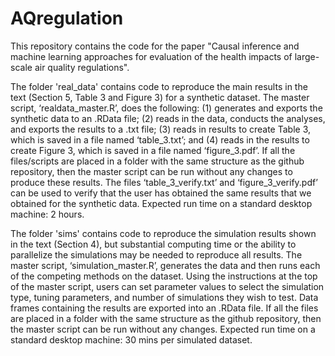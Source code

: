 # AQregulation

This repository contains the code for the paper "Causal inference and machine learning approaches for evaluation of the health impacts of large-scale air quality regulations".

The folder 'real_data' contains code to reproduce the main results in the text (Section 5, Table 3 and Figure 3) for a synthetic dataset. The master script, ‘realdata_master.R’, does the following: (1) generates and exports the synthetic data to an .RData file; (2) reads in the data, conducts the analyses, and exports the results to a .txt file; (3) reads in results to create Table 3, which is saved in a file named ‘table_3.txt’; and (4) reads in the results to create Figure 3, which is saved in a file named ‘figure_3.pdf’. If all the files/scripts are placed in a folder with the same structure as the github repository, then the master script can be run without any changes to produce these results. The files ‘table_3_verify.txt’ and ‘figure_3_verify.pdf’ can be used to verify that the user has obtained the same results that we obtained for the synthetic data. Expected run time on a standard desktop machine: 2 hours.

The folder 'sims' contains code to reproduce the simulation results shown in the text (Section 4), but substantial computing time or the ability to parallelize the simulations may be needed to reproduce all results. The master script, ‘simulation_master.R’, generates the data and then runs each of the competing methods on the dataset. Using the instructions at the top of the master script, users can set parameter values to select the simulation type, tuning parameters, and number of simulations they wish to test.  Data frames containing the results are exported into an .RData file. If all the files are placed in a folder with the same structure as the github repository, then the master script can be run without any changes. Expected run time on a standard desktop machine: 30 mins per simulated dataset.
